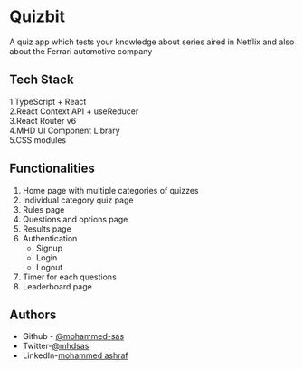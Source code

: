 
# Quizbit

A quiz app which tests your knowledge about series aired in Netflix and also about the Ferrari automotive company
## Tech Stack
1.TypeScript + React  
2.React Context API + useReducer  
3.React Router v6  
4.MHD UI Component Library  
5.CSS modules
## Functionalities
1. Home page with multiple categories of quizzes
1. Individual category quiz page
1. Rules page
1. Questions and options page
1. Results page
1. Authentication  
    * Signup
    * Login
    * Logout
1. Timer for each questions
1. Leaderboard page


    
          

## Authors

- Github - [@mohammed-sas](https://www.github.com/mohammed-sas)
- Twitter-[@mhdsas](https://twitter.com/mhdsas)
- LinkedIn-[mohammed ashraf](https://www.linkedin.com/in/mohammed-ashraf-ba0a11133/)

